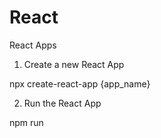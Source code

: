 # React
React Apps

1. Create a new React App

npx create-react-app {app_name}

2. Run the React App

npm run
